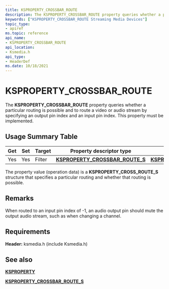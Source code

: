 ```yaml
---
title: KSPROPERTY_CROSSBAR_ROUTE
description: The KSPROPERTY_CROSSBAR_ROUTE property queries whether a particular routing is possible and to route a video or audio stream by specifying an output pin index and an input pin index. This property must be implemented.
keywords: ["KSPROPERTY_CROSSBAR_ROUTE Streaming Media Devices"]
topic_type:
- apiref
ms.topic: reference
api_name:
- KSPROPERTY_CROSSBAR_ROUTE
api_location:
- Ksmedia.h
api_type:
- HeaderDef
ms.date: 10/18/2021
---
```


# KSPROPERTY_CROSSBAR_ROUTE

The **KSPROPERTY_CROSSBAR_ROUTE** property queries whether a particular routing is possible and to route a video or audio stream by specifying an output pin index and an input pin index. This property must be implemented.

## Usage Summary Table

| Get | Set | Target | Property descriptor type | Property value type |
|--|--|--|--|--|
| Yes | Yes | Filter | [**KSPROPERTY_CROSSBAR_ROUTE_S**](/windows-hardware/drivers/ddi/ksmedia/ns-ksmedia-ksproperty_crossbar_route_s) | [**KSPROPERTY_CROSSBAR_ROUTE_S**](/windows-hardware/drivers/ddi/ksmedia/ns-ksmedia-ksproperty_crossbar_route_s) |

The property value (operation data) is a **KSPROPERTY_CROSS_ROUTE_S** structure that specifies a particular routing and whether that routing is possible.

## Remarks

When routed to an input pin index of -1, an audio output pin should mute the output audio stream, such as when changing a channel.

## Requirements

**Header:** ksmedia.h (include Ksmedia.h)

## See also

[**KSPROPERTY**](ksproperty-structure.md)

[**KSPROPERTY_CROSSBAR_ROUTE_S**](/windows-hardware/drivers/ddi/ksmedia/ns-ksmedia-ksproperty_crossbar_route_s)
